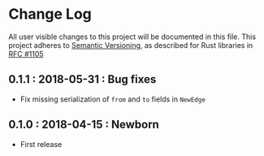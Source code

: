 # Change Log

All user visible changes to this project will be documented in this file.
This project adheres to [Semantic Versioning](http://semver.org/), as described
for Rust libraries in [RFC #1105](https://github.com/rust-lang/rfcs/blob/master/text/1105-api-evolution.md)

## 0.1.1 : 2018-05-31 : Bug fixes

* Fix missing serialization of `from` and `to` fields in `NewEdge`  

## 0.1.0 : 2018-04-15 : Newborn

* First release
